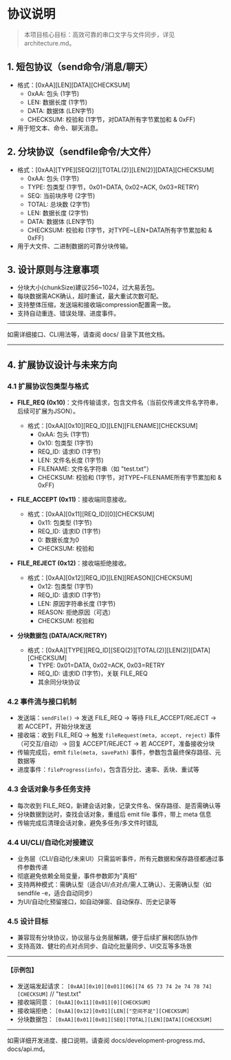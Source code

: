 # 协议说明

> 本项目核心目标：高效可靠的串口文字与文件同步，详见 architecture.md。

## 1. 短包协议（send命令/消息/聊天）
- 格式：[0xAA][LEN][DATA][CHECKSUM]
  - 0xAA: 包头 (1字节)
  - LEN: 数据长度 (1字节)
  - DATA: 数据体 (LEN字节)
  - CHECKSUM: 校验和 (1字节，对DATA所有字节累加和 & 0xFF)
- 用于短文本、命令、聊天消息。

## 2. 分块协议（sendfile命令/大文件）
- 格式：[0xAA][TYPE][SEQ(2)][TOTAL(2)][LEN(2)][DATA][CHECKSUM]
  - 0xAA: 包头 (1字节)
  - TYPE: 包类型 (1字节，0x01=DATA, 0x02=ACK, 0x03=RETRY)
  - SEQ: 当前块序号 (2字节)
  - TOTAL: 总块数 (2字节)
  - LEN: 数据长度 (2字节)
  - DATA: 数据体 (LEN字节)
  - CHECKSUM: 校验和 (1字节，对TYPE~LEN+DATA所有字节累加和 & 0xFF)
- 用于大文件、二进制数据的可靠分块传输。

## 3. 设计原则与注意事项
- 分块大小(chunkSize)建议256~1024，过大易丢包。
- 每块数据需ACK确认，超时重试，最大重试次数可配。
- 支持整体压缩，发送端和接收端compression配置需一致。
- 支持自动重连、错误处理、进度事件。

---

如需详细接口、CLI用法等，请查阅 docs/ 目录下其他文档。

---

## 4. 扩展协议设计与未来方向

### 4.1 扩展协议包类型与格式
- **FILE_REQ (0x10)**：文件传输请求，包含文件名（当前仅传递文件名字符串，后续可扩展为JSON）。
  - 格式：[0xAA][0x10][REQ_ID][LEN][FILENAME][CHECKSUM]
    - 0xAA: 包头 (1字节)
    - 0x10: 包类型 (1字节)
    - REQ_ID: 请求ID (1字节)
    - LEN: 文件名长度 (1字节)
    - FILENAME: 文件名字符串（如 "test.txt"）
    - CHECKSUM: 校验和 (1字节，对TYPE~FILENAME所有字节累加和 & 0xFF)

- **FILE_ACCEPT (0x11)**：接收端同意接收。
  - 格式：[0xAA][0x11][REQ_ID][0][CHECKSUM]
    - 0x11: 包类型 (1字节)
    - REQ_ID: 请求ID (1字节)
    - 0: 数据长度为0
    - CHECKSUM: 校验和

- **FILE_REJECT (0x12)**：接收端拒绝接收。
  - 格式：[0xAA][0x12][REQ_ID][LEN][REASON][CHECKSUM]
    - 0x12: 包类型 (1字节)
    - REQ_ID: 请求ID (1字节)
    - LEN: 原因字符串长度 (1字节)
    - REASON: 拒绝原因（可选）
    - CHECKSUM: 校验和

- **分块数据包 (DATA/ACK/RETRY)**
  - 格式：[0xAA][TYPE][REQ_ID][SEQ(2)][TOTAL(2)][LEN(2)][DATA][CHECKSUM]
    - TYPE: 0x01=DATA, 0x02=ACK, 0x03=RETRY
    - REQ_ID: 请求ID (1字节)，关联 FILE_REQ
    - 其余同分块协议

### 4.2 事件流与接口机制
- 发送端：`sendFile()` → 发送 FILE_REQ → 等待 FILE_ACCEPT/REJECT → 若 ACCEPT，开始分块发送
- 接收端：收到 FILE_REQ → 触发 `fileRequest(meta, accept, reject)` 事件（可交互/自动）→ 回复 ACCEPT/REJECT → 若 ACCEPT，准备接收分块
- 传输完成后，emit `file(meta, savePath)` 事件，参数包含最终保存路径、元数据等
- 进度事件：`fileProgress(info)`，包含百分比、速率、丢块、重试等

### 4.3 会话对象与多任务支持
- 每次收到 FILE_REQ，新建会话对象，记录文件名、保存路径、是否需确认等
- 分块数据到达时，查找会话对象，重组后 emit file 事件，带上 meta 信息
- 传输完成后清理会话对象，避免多任务/多文件时错乱

### 4.4 UI/CLI/自动化对接建议
- 业务层（CLI/自动化/未来UI）只需监听事件，所有元数据和保存路径都通过事件参数传递
- 彻底避免依赖全局变量，事件参数即为"真相"
- 支持两种模式：需确认型（适合UI/点对点/需人工确认）、无需确认型（如 sendfile -e，适合自动同步）
- 为UI/自动化预留接口，如自动弹窗、自动保存、历史记录等

### 4.5 设计目标
- 兼容现有分块协议，协议层与业务层解耦，便于后续扩展和团队协作
- 支持高效、健壮的点对点同步、自动化批量同步、UI交互等多场景

---

#### 【示例包】
- 发送端发起请求：
  `[0xAA][0x10][0x01][06][74 65 73 74 2e 74 78 74][CHECKSUM]`  // "test.txt"
- 接收端同意：
  `[0xAA][0x11][0x01][0][CHECKSUM]`
- 接收端拒绝：
  `[0xAA][0x12][0x01][LEN]["空间不足"][CHECKSUM]`
- 分块数据包：
  `[0xAA][0x01][0x01][SEQ][TOTAL][LEN][DATA][CHECKSUM]`

---

如需详细开发进度、接口说明，请查阅 docs/development-progress.md、docs/api.md。 